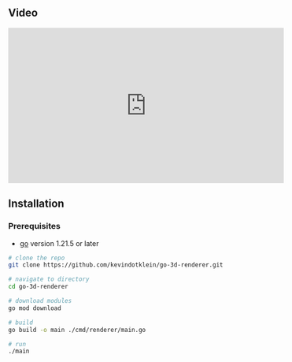 ## Video

<div align="center">
  <iframe width="560" height="315" src="https://www.youtube.com/embed/watch?v=9L8lAzFhXFo" 
  frameborder="0" allow="accelerometer; autoplay; encrypted-media; gyroscope; picture-in-picture" allowfullscreen></iframe>
</div>

## Installation

### Prerequisites

- [go](https://golang.org/dl/) version 1.21.5 or later

```bash
# clone the repo
git clone https://github.com/kevindotklein/go-3d-renderer.git

# navigate to directory
cd go-3d-renderer

# download modules
go mod download

# build
go build -o main ./cmd/renderer/main.go

# run
./main
```
